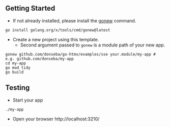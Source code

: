 
## Getting Started

* If not already installed, please install the [gonew](https://pkg.go.dev/golang.org/x/tools/cmd/gonew) command.

```console
go install golang.org/x/tools/cmd/gonew@latest
```

* Create a new project using this template.
  - Second argument passed to `gonew` is a module path of your new app.

```console
gonew github.com/donseba/go-htmx/examples/sse your.module/my-app # e.g. github.com/donseba/my-app
cd my-app
go mod tidy
go build

```

## Testing 

- Start your app

```console
./my-app
```

- Open your browser http://localhost:3210/
